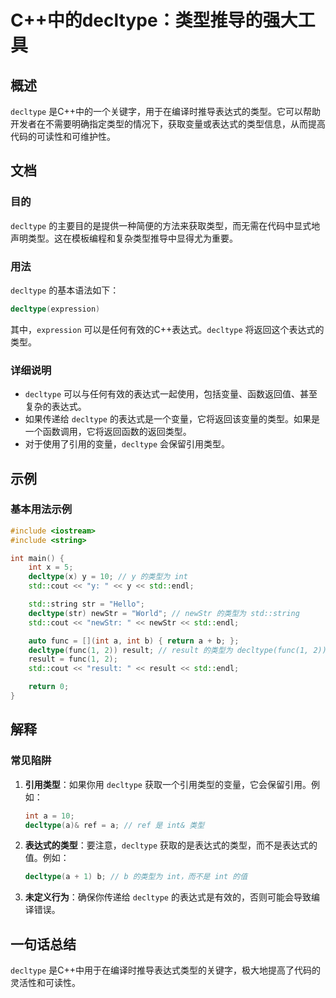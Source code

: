 <!--
Meta Description: # C++中的decltype：类型推导的强大工具 ## 概述 `decltype` 是C++中的一个关键字，用于在编译时推导表达式的类型。它可以帮助开发者在不需要明确指定类型的情况下，获取变量或表达式的类型信息，从而提高代码的可读性和可维护性。 ## 文档 ### 目的 `decltype` 的主...
Meta Keywords: decltype, int, std, result, cpp
-->

# C++中的decltype：类型推导的强大工具

## 概述
`decltype` 是C++中的一个关键字，用于在编译时推导表达式的类型。它可以帮助开发者在不需要明确指定类型的情况下，获取变量或表达式的类型信息，从而提高代码的可读性和可维护性。

## 文档
### 目的
`decltype` 的主要目的是提供一种简便的方法来获取类型，而无需在代码中显式地声明类型。这在模板编程和复杂类型推导中显得尤为重要。

### 用法
`decltype` 的基本语法如下：
```cpp
decltype(expression)
```
其中，`expression` 可以是任何有效的C++表达式。`decltype` 将返回这个表达式的类型。

### 详细说明
- `decltype` 可以与任何有效的表达式一起使用，包括变量、函数返回值、甚至复杂的表达式。
- 如果传递给 `decltype` 的表达式是一个变量，它将返回该变量的类型。如果是一个函数调用，它将返回函数的返回类型。
- 对于使用了引用的变量，`decltype` 会保留引用类型。

## 示例
### 基本用法示例
```cpp
#include <iostream>
#include <string>

int main() {
    int x = 5;
    decltype(x) y = 10; // y 的类型为 int
    std::cout << "y: " << y << std::endl;

    std::string str = "Hello";
    decltype(str) newStr = "World"; // newStr 的类型为 std::string
    std::cout << "newStr: " << newStr << std::endl;

    auto func = [](int a, int b) { return a + b; };
    decltype(func(1, 2)) result; // result 的类型为 decltype(func(1, 2))，即 int
    result = func(1, 2);
    std::cout << "result: " << result << std::endl;

    return 0;
}
```

## 解释
### 常见陷阱
1. **引用类型**：如果你用 `decltype` 获取一个引用类型的变量，它会保留引用。例如：
   ```cpp
   int a = 10;
   decltype(a)& ref = a; // ref 是 int& 类型
   ```
   
2. **表达式的类型**：要注意，`decltype` 获取的是表达式的类型，而不是表达式的值。例如：
   ```cpp
   decltype(a + 1) b; // b 的类型为 int，而不是 int 的值
   ```

3. **未定义行为**：确保你传递给 `decltype` 的表达式是有效的，否则可能会导致编译错误。

## 一句话总结
`decltype` 是C++中用于在编译时推导表达式类型的关键字，极大地提高了代码的灵活性和可读性。